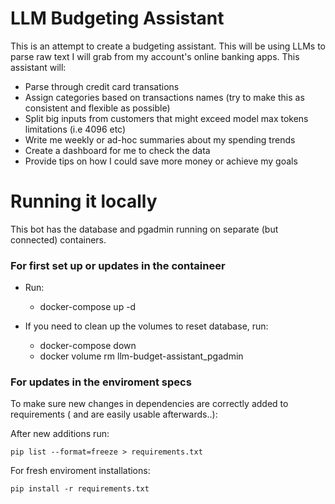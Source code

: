 # LLM Budgeting Assistant

This is an attempt to create a budgeting assistant. This will be using LLMs to parse raw text I will grab from my account's online banking apps. This assistant will:

- Parse through credit card transations
- Assign categories based on transactions names (try to make this as consistent and flexible as possible)
- Split big inputs from customers that might exceed model max tokens limitations (i.e 4096 etc)
- Write me weekly or ad-hoc summaries about my spending trends
- Create a dashboard for me to check the data
- Provide tips on how I could save more money or achieve my goals

# Running it locally

This bot has the database and pgadmin running on separate (but connected) containers.

### For first set up or updates in the containeer

- Run:

  - docker-compose up -d

- If you need to clean up the volumes to reset database, run:
  - docker-compose down
  - docker volume rm llm-budget-assistant_pgadmin

### For updates in the enviroment specs

To make sure new changes in dependencies are correctly added to requirements ( and are easily usable afterwards..):

After new additions run:

`pip list --format=freeze > requirements.txt`

For fresh enviroment installations:

`pip install -r requirements.txt`
